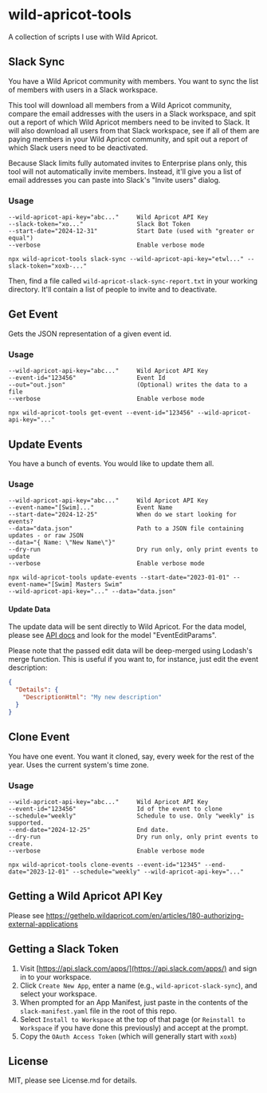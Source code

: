 # wild-apricot-tools
A collection of scripts I use with Wild Apricot.

## Slack Sync
You have a Wild Apricot community with members. You want to sync the list of members with users in a Slack workspace.

This tool will download all members from a Wild Apricot community, compare the email addresses with the users in a Slack workspace, and spit out a report of which Wild Apricot members need to be invited to Slack. It will also download all users from that Slack workspace, see if all of them are paying members in your Wild Apricot community, and spit out a report of which Slack users need to be deactivated.

Because Slack limits fully automated invites to Enterprise plans only, this tool will not automatically invite members. Instead, it'll give you a list of email addresses you can paste into Slack's "Invite users" dialog.

### Usage

```
--wild-apricot-api-key="abc..."     Wild Apricot API Key
--slack-token="xo..."               Slack Bot Token
--start-date="2024-12-31"           Start Date (used with "greater or equal")
--verbose                           Enable verbose mode
```

```
npx wild-apricot-tools slack-sync --wild-apricot-api-key="etwl..." --slack-token="xoxb-..."
```

Then, find a file called `wild-apricot-slack-sync-report.txt` in your working directory. It'll contain a list of people to invite and to deactivate.

## Get Event
Gets the JSON representation of a given event id.

### Usage

```
--wild-apricot-api-key="abc..."     Wild Apricot API Key
--event-id="123456"                 Event Id
--out="out.json"                    (Optional) writes the data to a file
--verbose                           Enable verbose mode
```

```
npx wild-apricot-tools get-event --event-id="123456" --wild-apricot-api-key="..."
```

## Update Events
You have a bunch of events. You would like to update them all.

### Usage

```
--wild-apricot-api-key="abc..."     Wild Apricot API Key
--event-name="[Swim]..."            Event Name
--start-date="2024-12-25"           When do we start looking for events?
--data="data.json"                  Path to a JSON file containing updates - or raw JSON
--data="{ Name: \"New Name\"}"
--dry-run                           Dry run only, only print events to update
--verbose                           Enable verbose mode
```

```
npx wild-apricot-tools update-events --start-date="2023-01-01" --event-name="[Swim] Masters Swim" 
--wild-apricot-api-key="..." --data="data.json"
```

#### Update Data
The update data will be sent directly to Wild Apricot. For the data model, please see
[API docs](https://app.swaggerhub.com/apis-docs/WildApricot/wild-apricot_public_api/7.24.0) and look for the model "EventEditParams". 

Please note that the passed edit data will be deep-merged using Lodash's merge function. This is useful if you want to, for instance, just edit the event description:

```json
{
  "Details": {
    "DescriptionHtml": "My new description"
  }
}
```

## Clone Event
You have one event. You want it cloned, say, every week for the rest of the year. Uses the current system's time zone.

### Usage

```
--wild-apricot-api-key="abc..."     Wild Apricot API Key
--event-id="123456"                 Id of the event to clone
--schedule="weekly"                 Schedule to use. Only "weekly" is supported.
--end-date="2024-12-25"             End date.
--dry-run                           Dry run only, only print events to create.
--verbose                           Enable verbose mode
```

```
npx wild-apricot-tools clone-events --event-id="12345" --end-date="2023-12-01" --schedule="weekly" --wild-apricot-api-key="..."
```

## Getting a Wild Apricot API Key

Please see https://gethelp.wildapricot.com/en/articles/180-authorizing-external-applications

## Getting a Slack Token

1. Visit [https://api.slack.com/apps/](https://api.slack.com/apps/) and sign in to your workspace.
2. Click `Create New App`, enter a name (e.g., `wild-apricot-slack-sync`), and select your workspace.
3. When prompted for an App Manifest, just paste in the contents of the `slack-manifest.yaml` file in the root of this repo.
4. Select `Install to Workspace` at the top of that page (or `Reinstall to Workspace` if you have done this previously) and accept at the prompt.
5. Copy the `OAuth Access Token` (which will generally start with `xoxb`)

## License

MIT, please see License.md for details.
